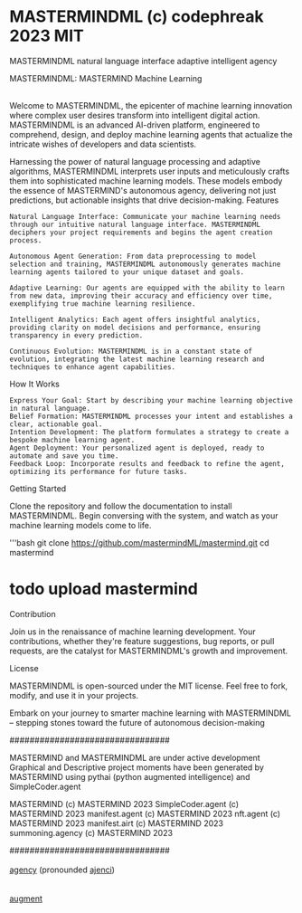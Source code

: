 # MASTERMINDML (c) codephreak 2023 MIT<br />
MASTERMINDML natural language interface adaptive intelligent agency<br />

MASTERMINDML: MASTERMIND Machine Learning<br /><br />

Welcome to MASTERMINDML, the epicenter of machine learning innovation where complex user desires transform into intelligent digital action. MASTERMINDML is an advanced AI-driven platform, engineered to comprehend, design, and deploy machine learning agents that actualize the intricate wishes of developers and data scientists.

Harnessing the power of natural language processing and adaptive algorithms, MASTERMINDML interprets user inputs and meticulously crafts them into sophisticated machine learning models. These models embody the essence of MASTERMIND's autonomous agency, delivering not just predictions, but actionable insights that drive decision-making.
Features

    Natural Language Interface: Communicate your machine learning needs through our intuitive natural language interface. MASTERMINDML deciphers your project requirements and begins the agent creation process.

    Autonomous Agent Generation: From data preprocessing to model selection and training, MASTERMINDML autonomously generates machine learning agents tailored to your unique dataset and goals.

    Adaptive Learning: Our agents are equipped with the ability to learn from new data, improving their accuracy and efficiency over time, exemplifying true machine learning resilience.

    Intelligent Analytics: Each agent offers insightful analytics, providing clarity on model decisions and performance, ensuring transparency in every prediction.

    Continuous Evolution: MASTERMINDML is in a constant state of evolution, integrating the latest machine learning research and techniques to enhance agent capabilities.

How It Works

    Express Your Goal: Start by describing your machine learning objective in natural language.
    Belief Formation: MASTERMINDML processes your intent and establishes a clear, actionable goal.
    Intention Development: The platform formulates a strategy to create a bespoke machine learning agent.
    Agent Deployment: Your personalized agent is deployed, ready to automate and save you time.
    Feedback Loop: Incorporate results and feedback to refine the agent, optimizing its performance for future tasks.

Getting Started

Clone the repository and follow the documentation to install MASTERMINDML. Begin conversing with the system, and watch as your machine learning models come to life.

'''bash
git clone https://github.com/mastermindML/mastermind.git
cd mastermind
# todo upload mastermind


Contribution<br />

Join us in the renaissance of machine learning development. Your contributions, whether they're feature suggestions, bug reports, or pull requests, are the catalyst for MASTERMINDML's growth and improvement.<br />

License<br />

MASTERMINDML is open-sourced under the MIT license. Feel free to fork, modify, and use it in your projects.<br />

Embark on your journey to smarter machine learning with MASTERMINDML – stepping stones toward the future of autonomous decision-making<br />

################################<br />

MASTERMIND and MASTERMINDML are under active development<br />
Graphical and Descriptive project moments have been generated by MASTERMIND using pythai (python augmented intelligence) and SimpleCoder.agent<br />

MASTERMIND (c) MASTERMIND 2023
SimpleCoder.agent (c) MASTERMIND 2023
manifest.agent (c) MASTERMIND 2023
nft.agent (c) MASTERMIND 2023
manifest.airt (c) MASTERMIND 2023
summoning.agency (c) MASTERMIND 2023

################################<br /><br />
<a href="https://opensea.io/collection/ajenci">agency</a> (pronounded <a href="https://opensea.io/collection/ajenci">ajenci</a>)<br /><br /><br />
<a href="https://opensea.io/collection/augment">augment<br />
